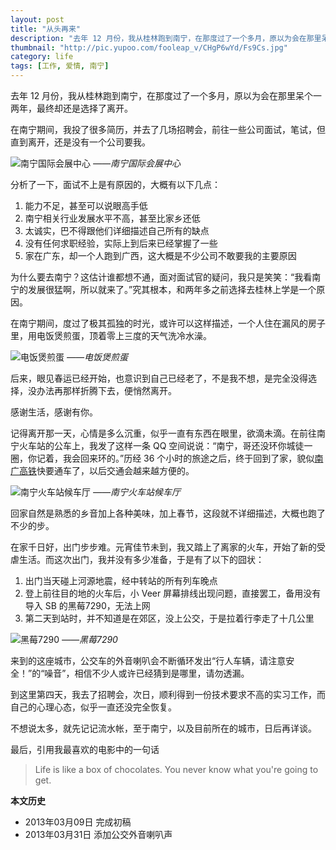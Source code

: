 ```yaml
---
layout: post
title: "从头再来"
description: "去年 12 月份，我从桂林跑到南宁，在那度过了一个多月，原以为会在那里呆个一两年，最终却还是选择了离开。在南宁期间，我投了很多简历，并去了几场招聘会，前往一些公司面试，笔试，但直到离开，还是没有一个公司要我。"
thumbnail: "http://pic.yupoo.com/fooleap_v/CHgP6wYd/Fs9Cs.jpg" 
category: life 
tags: [工作, 爱情, 南宁]
---
```


去年 12 月份，我从桂林跑到南宁，在那度过了一个多月，原以为会在那里呆个一两年，最终却还是选择了离开。

在南宁期间，我投了很多简历，并去了几场招聘会，前往一些公司面试，笔试，但直到离开，还是没有一个公司要我。

![南宁国际会展中心](http://pic.yupoo.com/fooleap_v/CHgDmS7H/RsbCk.jpg)
*——南宁国际会展中心*

分析了一下，面试不上是有原因的，大概有以下几点：

1. 能力不足，甚至可以说眼高手低
2. 南宁相关行业发展水平不高，甚至比家乡还低
3. 太诚实，巴不得跟他们详细描述自己所有的缺点
4. 没有任何求职经验，实际上到后来已经掌握了一些
5. 家在广东，却一个人跑到广西，这大概是不少公司不敢要我的主要原因 

为什么要去南宁？这估计谁都想不通，面对面试官的疑问，我只是笑笑：“我看南宁的发展很猛啊，所以就来了。”究其根本，和两年多之前选择去桂林上学是一个原因。

在南宁期间，度过了极其孤独的时光，或许可以这样描述，一个人住在漏风的房子里，用电饭煲煎蛋，顶着零上三度的天气洗冷水澡。

![电饭煲煎蛋](http://pic.yupoo.com/fooleap_v/CHgD67sT/hAyP3.jpg)
*——电饭煲煎蛋*

后来，眼见春运已经开始，也意识到自己已经老了，不是我不想，是完全没得选择，没办法再那样折腾下去，便悄然离开。

感谢生活，感谢有你。

记得离开那一天，心情是多么沉重，似乎一直有东西在眼里，欲滴未滴。在前往南宁火车站的公车上，我发了这样一条 QQ 空间说说：“南宁，哥还没环你城徒一圈，你记着，我会回来环的。”历经 36 个小时的旅途之后，终于回到了家，貌似[南广高铁](http://zh.wikipedia.org/zh-cn/南广铁路)快要通车了，以后交通会越来越方便的。

![南宁火车站候车厅](http://pic.yupoo.com/fooleap_v/CHgKyoZ7/109F3k.jpg)
*——南宁火车站候车厅*

回家自然是熟悉的乡音加上各种美味，加上春节，这段就不详细描述，大概也跑了不少的步。

在家千日好，出门步步难。元宵佳节未到，我又踏上了离家的火车，开始了新的受虐生活。而这次出门，我并没有多少准备，于是有了以下的囧状：

1. 出门当天碰上河源地震，经中转站的所有列车晚点
2. 登上前往目的地的火车后，小 Veer 屏幕排线出现问题，直接罢工，备用没有导入 SB 的黑莓7290，无法上网
3. 第二天到站时，并不知道是在郊区，没上公交，于是拉着行李走了十几公里

![黑莓7290](http://pic.yupoo.com/fooleap_v/CHgHhN2G/dolvw.jpg)
*——黑莓7290*

来到的这座城市，公交车的外音喇叭会不断循环发出“行人车辆，请注意安全！”的“噪音”，相信不少人或许已经猜到是哪里，请勿透漏。

<script src="assets/audiojs/audio.min.js"></script>
<script>
  audiojs.events.ready(function() {
          audiojs.createAll();
            });
</script>

<audio src="/audio/2013-03-13_19-13-59.mp3" preload="auto"></audio>

到这里第四天，我去了招聘会，次日，顺利得到一份技术要求不高的实习工作，而自己的心理心态，似乎一直还没完全恢复。

不想说太多，就先记记流水帐，至于南宁，以及目前所在的城市，日后再详谈。

最后，引用我最喜欢的电影中的一句话
> Life is like a box of chocolates. You never know what you're going to get.

**本文历史**

* 2013年03月09日 完成初稿
* 2013年03月31日 添加公交外音喇叭声
